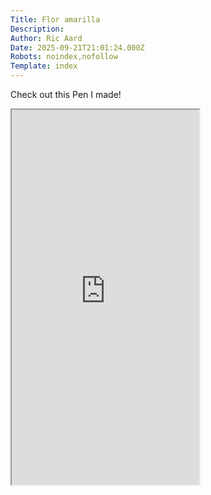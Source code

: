 ```yaml
---
Title: Flor amarilla
Description: 
Author: Ric Aard
Date: 2025-09-21T21:01:24.000Z
Robots: noindex,nofollow
Template: index
---
```

<p>Check out this Pen I made!</p>

<p><iframe height="600" src="https://codepen.io/Ric-Aard/embed/qEbEKQp?height=600&amp;default-tab=result&amp;embed-version=2">
</iframe>
</p>

